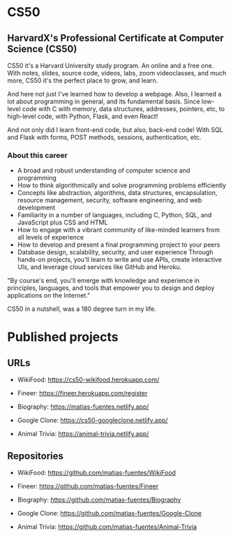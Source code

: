 # CS50

## HarvardX's Professional Certificate at Computer Science (CS50)

CS50 it's a Harvard University study program. An online and a free one. With notes, slides, source code, videos, labs,
zoom videoclasses, and much more, CS50 it's the perfect place to grow, and learn.

And here not just I've learned how to develop a webpage. Also, I learned a lot about programming in general, and its
fundamental basis. Since low-level code with C with memory, data structures, addresses, pointers, etc, to high-level
code, with Python, Flask, and even React!

And not only did I learn front-end code, but also, back-end code! With SQL and Flask with forms, POST methods, sessions,
authentication, etc.

### About this career

-   A broad and robust understanding of computer science and programming
-   How to think algorithmically and solve programming problems efficiently
-   Concepts like abstraction, algorithms, data structures, encapsulation, resource management, security, software
    engineering, and web development
-   Familiarity in a number of languages, including C, Python, SQL, and JavaScript plus CSS and HTML
-   How to engage with a vibrant community of like-minded learners from all levels of experience
-   How to develop and present a final programming project to your peers
-   Database design, scalability, security, and user experience Through hands-on projects, you'll learn to write and use APIs, create interactive UIs, and leverage cloud services like GitHub and Heroku.

"By course's end, you'll emerge with knowledge and experience in principles, languages, and tools that empower you to
design and deploy applications on the Internet."

CS50 in a nutshell, was a 180 degree turn in my life.

# Published projects

## URLs

-   WikiFood: https://cs50-wikifood.herokuapp.com/

-   Fineer: https://fineer.herokuapp.com/register

-   Biography: https://matias-fuentes.netlify.app/

-   Google Clone: https://cs50-googleclone.netlify.app/

-   Animal Trivia: https://animal-trivia.netlify.app/

## Repositories

-   WikiFood: https://github.com/matias-fuentes/WikiFood

-   Fineer: https://github.com/matias-fuentes/Fineer

-   Biography: https://github.com/matias-fuentes/Biography

-   Google Clone: https://github.com/matias-fuentes/Google-Clone

-   Animal Trivia: https://github.com/matias-fuentes/Animal-Trivia
